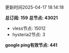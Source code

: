 更新时间2025-04-17 18:14:18

**总订阅: 159**
**总节点: 43021**
- vless节点: 15012
- hysteria2节点: 3

**google ping有效节点: 441**

